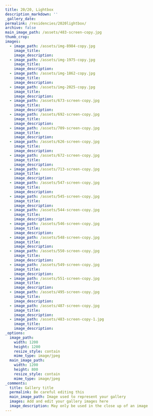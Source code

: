 ```yaml
---
title: 20/20, Lightbox
description_markdown: ''
_gallery_date:
permalink: /residencies/2020lightbox/
archive: false
main_image_path: /assets/483-screen-copy.jpg
thumb_crop:
images:
  - image_path: /assets/img-8984-copy.jpg
    image_title:
    image_description:
  - image_path: /assets/img-1975-copy.jpg
    image_title:
    image_description:
  - image_path: /assets/img-1862-copy.jpg
    image_title:
    image_description:
  - image_path: /assets/img-2025-copy.jpg
    image_title:
    image_description:
  - image_path: /assets/673-screen-copy.jpg
    image_title:
    image_description:
  - image_path: /assets/692-screen-copy.jpg
    image_title:
    image_description:
  - image_path: /assets/709-screen-copy.jpg
    image_title:
    image_description:
  - image_path: /assets/626-screen-copy.jpg
    image_title:
    image_description:
  - image_path: /assets/672-screen-copy.jpg
    image_title:
    image_description:
  - image_path: /assets/713-screen-copy.jpg
    image_title:
    image_description:
  - image_path: /assets/547-screen-copy.jpg
    image_title:
    image_description:
  - image_path: /assets/545-screen-copy.jpg
    image_title:
    image_description:
  - image_path: /assets/544-screen-copy.jpg
    image_title:
    image_description:
  - image_path: /assets/546-screen-copy.jpg
    image_title:
    image_description:
  - image_path: /assets/548-screen-copy.jpg
    image_title:
    image_description:
  - image_path: /assets/550-screen-copy.jpg
    image_title:
    image_description:
  - image_path: /assets/549-screen-copy.jpg
    image_title:
    image_description:
  - image_path: /assets/551-screen-copy.jpg
    image_title:
    image_description:
  - image_path: /assets/495-screen-copy.jpg
    image_title:
    image_description:
  - image_path: /assets/487-screen-copy.jpg
    image_title:
    image_description:
  - image_path: /assets/483-screen-copy-1.jpg
    image_title:
    image_description:
_options:
  image_path:
    width: 1200
    height: 1200
    resize_style: contain
    mime_type: image/jpeg
  main_image_path:
    width: 1200
    height: 800
    resize_style: contain
    mime_type: image/jpeg
_comments:
  title: Gallery title
  permalink: Be careful editing this
  main_image_path: Image used to represent your gallery
  images: Add and edit your gallery images here
  image_description: May only be used in the close up of an image
---
```

